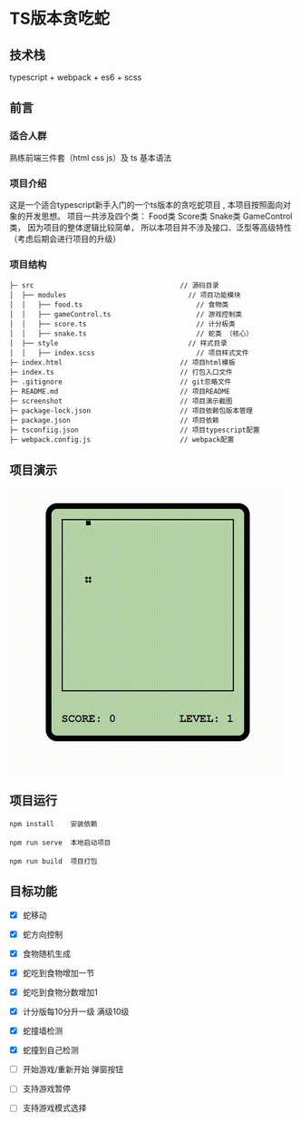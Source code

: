 # TS版本贪吃蛇

## 技术栈

typescript + webpack + es6 + scss



## 前言

### 适合人群

熟练前端三件套（html css js）及 ts 基本语法



### 项目介绍

这是一个适合typescript新手入门的一个ts版本的贪吃蛇项目 , 本项目按照面向对象的开发思想。 项目一共涉及四个类： Food类  Score类  Snake类  GameControl类， 因为项目的整体逻辑比较简单， 所以本项目并不涉及接口、泛型等高级特性（考虑后期会进行项目的升级）  



### 项目结构

````
├─ src                                    // 源码目录
│  ├── modules                              // 项目功能模块
│  │   ├── food.ts						      // 食物类
│  │   ├── gameControl.ts				      // 游戏控制类
│  │   ├── score.ts                           // 计分板类
│  │   ├── snake.ts 					      // 蛇类 （核心）
│  ├── style                                // 样式目录
│  │   ├── index.scss                         // 项目样式文件
├─ index.html                             // 项目html模板
├─ index.ts                               // 打包入口文件             
├─ .gitignore                             // git忽略文件
├─ README.md                              // 项目README
├─ screenshot                             // 项目演示截图
├─ package-lock.json                      // 项目依赖包版本管理
├─ package.json                           // 项目依赖
├─ tsconfiig.json                         // 项目typescript配置
├─ webpack.config.js                      // webpack配置
````



## 项目演示

<img src='./screenshot/demosnake.gif'>





## 项目运行

````shell
npm install    安装依赖

npm run serve  本地启动项目

npm run build  项目打包
````



## 目标功能

- [x] 蛇移动
- [x] 蛇方向控制
- [x] 食物随机生成
- [x] 蛇吃到食物增加一节
- [x] 蛇吃到食物分数增加1
- [x] 计分版每10分升一级 满级10级
- [x] 蛇撞墙检测
- [x] 蛇撞到自己检测
- [ ] 开始游戏/重新开始 弹窗按钮
- [ ] 支持游戏暂停
- [ ] 支持游戏模式选择







